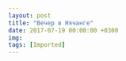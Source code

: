 ```yaml
---
layout: post
title: "Вечер в Нячанге"
date: 2017-07-19 00:00:00 +0300
img: 
tags: [Imported]
---
```


